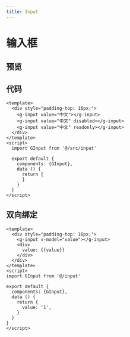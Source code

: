 ```yaml
---
title: Input
---
```

# 输入框


## 预览

<input-demo-1></input-demo-1>

## 代码
```vue
<template>
  <div style="padding-top: 16px;">
    <g-input value="中文"></g-input>
    <g-input value="中文" disabled></g-input>
    <g-input value="中文" readonly></g-input>
  </div>
</template>
<script>
  import GInput from '@/src/input'

  export default {
    components: {GInput},
    data () {
      return {
      }
    }
  }
</script>
```

## 双向绑定

<input-demo-2></input-demo-2>

```vue
<template>
  <div style="padding-top: 16px;">
    <g-input v-model="value"></g-input>
    <div>
      value: {{value}}
    </div>
  </div>
</template>
<script>
import GInput from '@/input'

export default {
  components: {GInput},
  data () {
    return {
      value: '1',
    }
  }
}
</script>

```
